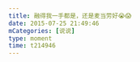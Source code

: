 ```yaml
---
title: 融得我一手都是，还是麦当劳好😭😱
date: 2015-07-25 21:49:46
mCategories: [说说]
type: moment
time: t214946
---
```


<div id="pics-20150725214946"></div>

<script src="/lib/moment/pics.js"></script>
<script>
var data = [
    {"link": "2015-07-25_000000.webp", "type": "shuoshuo"}
];
picsRender(data, "pics-20150725214946");
</script>
